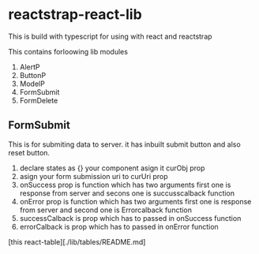 # reactstrap-react-lib

This is build with typescript for using  with react and reactstrap

This contains forloowing lib modules
1. AlertP
2. ButtonP
3. ModelP
4. FormSubmit
5. FormDelete

## FormSubmit
This is for submiting data to server. it has inbuilt submit button and also reset button.
1. declare states as {} your component asign it curObj prop
2. asign your form submission uri to curUri prop
3. onSuccess prop is function which has two arguments first one is response from server and secons one is succusscalback function
4. onError prop is function which has two arguments first one is response from server and second one is Errorcalback function
5. successCalback is prop which has to passed in onSuccess function
6. errorCalback is prop which has to passed in onError function


[this react-table][./lib/tables/README.md]

